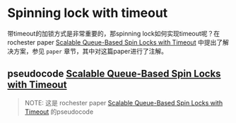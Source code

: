 # Spinning lock with timeout

带timeout的加锁方式是非常重要的，那spinning lock如何实现timeout呢？在 rochester paper [Scalable Queue-Based Spin Locks with Timeout](https://www.cs.rochester.edu/u/scott/papers/2001_PPoPP_Timeout.pdf) 中提出了解决方案，参见 `paper` 章节，其中对这篇paper进行了注解。



## pseudocode [Scalable Queue-Based Spin Locks with Timeout](https://www.cs.rochester.edu/research/synchronization/pseudocode/timeout.html)

> NOTE: 这是 rochester paper [Scalable Queue-Based Spin Locks with Timeout](https://www.cs.rochester.edu/u/scott/papers/2001_PPoPP_Timeout.pdf) 的pseudocode 

